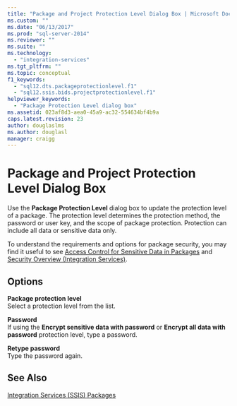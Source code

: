 ```yaml
---
title: "Package and Project Protection Level Dialog Box | Microsoft Docs"
ms.custom: ""
ms.date: "06/13/2017"
ms.prod: "sql-server-2014"
ms.reviewer: ""
ms.suite: ""
ms.technology: 
  - "integration-services"
ms.tgt_pltfrm: ""
ms.topic: conceptual
f1_keywords: 
  - "sql12.dts.packageprotectionlevel.f1"
  - "sql12.ssis.bids.projectprotectionlevel.f1"
helpviewer_keywords: 
  - "Package Protection Level dialog box"
ms.assetid: 023af8d3-aea0-45a9-ac32-554634bf4b9a
caps.latest.revision: 23
author: douglaslms
ms.author: douglasl
manager: craigg
---
```

# Package and Project Protection Level Dialog Box
  Use the **Package Protection Level** dialog box to update the protection level of a package. The protection level determines the protection method, the password or user key, and the scope of package protection. Protection can include all data or sensitive data only.  
  
 To understand the requirements and options for package security, you may find it useful to see [Access Control for Sensitive Data in Packages](security/access-control-for-sensitive-data-in-packages.md) and [Security Overview &#40;Integration Services&#41;](security/security-overview-integration-services.md).  
  
## Options  
 **Package protection level**  
 Select a protection level from the list.  
  
 **Password**  
 If using the **Encrypt sensitive data with password** or **Encrypt all data with password** protection level, type a password.  
  
 **Retype password**  
 Type the password again.  
  
## See Also  
 [Integration Services &#40;SSIS&#41; Packages](../../2014/integration-services/integration-services-ssis-packages.md)  
  
  
